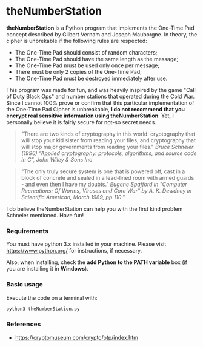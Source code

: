 # theNumberStation

**theNumberStation** is a Python program that implements the One-Time Pad concept described by Gilbert Vernam and Joseph Mauborgne. In theory, the cipher is unbrekable if the following rules are respected:

- The One-Time Pad should consist of random characters;
- The One-Time Pad should have the same length as the message;
- The One-Time Pad must be used only once per message;
- There must be only 2 copies of the One-Time Pad;
- The One-Time Pad must be destroyed immediately after use.

This program was made for fun, and was heavily inspired by the game "Call of Duty Black Ops" and number stations that operated during the Cold War. Since I cannot 100% prove or confirm that this particular implementation of the One-Time Pad Cipher is unbreakable, **I do not recommend that you encrypt real sensitive information using theNumberStation**. Yet, I personally believe it is fairly secure for not-so secret needs.

>"There are two kinds of cryptography in this world: cryptography that will stop your kid sister from reading your files, and cryptography that will stop major governments from reading your files."
*Bruce Schneier (1996) “Applied cryptography: protocols, algorithms, and source code in C”, John Wiley & Sons Inc*

>"The only truly secure system is one that is powered off, cast in a block of concrete and sealed in a lead-lined room with armed guards - and even then I have my doubts."
*Eugene Spafford in "Computer Recreations: Of Worms, Viruses and Core War" by A. K. Dewdney in Scientific American, March 1989, pp 110."*

I do believe theNumberStation can help you with the first kind problem Schneier mentioned. Have fun!

### Requirements

You must have python 3.x installed in your machine. Please visit https://www.python.org/ for instructions, if necessary.

Also, when installing, check the **add Python to the PATH variable** box (if you are installing it in **Windows**).

### Basic usage

Execute the code on a terminal with:

```bash
python3 theNumberStation.py
```



### References

- https://cryptomuseum.com/crypto/otp/index.htm
